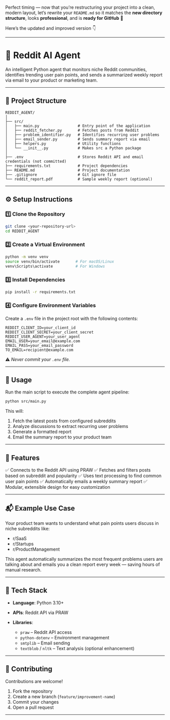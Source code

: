 Perfect timing — now that you’re restructuring your project into a clean, modern layout, let’s rewrite your `README.md` so it matches the **new directory structure**, looks **professional**, and is **ready for GitHub** 🚀

Here’s the updated and improved version 👇

---

# 🧠 Reddit AI Agent

An intelligent Python agent that monitors niche Reddit communities, identifies trending user pain points, and sends a summarized weekly report via email to your product or marketing team.

---

## 📁 Project Structure

```
REDDIT_AGENT/
│
├── src/
│   ├── main.py                 # Entry point of the application
│   ├── reddit_fetcher.py       # Fetches posts from Reddit
│   ├── problem_identifier.py   # Identifies recurring user problems
│   ├── email_sender.py         # Sends summary report via email
│   ├── helpers.py              # Utility functions
│   └── __init__.py             # Makes src a Python package
│
├── .env                        # Stores Reddit API and email credentials (not committed)
├── requirements.txt            # Project dependencies
├── README.md                   # Project documentation
├── .gitignore                  # Git ignore file
└── reddit_report.pdf           # Sample weekly report (optional)
```

---

## ⚙️ Setup Instructions

### 1️⃣ Clone the Repository

```bash
git clone <your-repository-url>
cd REDDIT_AGENT
```

### 2️⃣ Create a Virtual Environment

```bash
python -m venv venv
source venv/bin/activate       # For macOS/Linux
venv\Scripts\activate          # For Windows
```

### 3️⃣ Install Dependencies

```bash
pip install -r requirements.txt
```

### 4️⃣ Configure Environment Variables

Create a `.env` file in the project root with the following contents:

```
REDDIT_CLIENT_ID=your_client_id
REDDIT_CLIENT_SECRET=your_client_secret
REDDIT_USER_AGENT=your_user_agent
EMAIL_USER=your_email@example.com
EMAIL_PASS=your_email_password
TO_EMAIL=recipient@example.com
```

⚠️ *Never commit your `.env` file.*

---

## 🚀 Usage

Run the main script to execute the complete agent pipeline:

```bash
python src/main.py
```

This will:

1. Fetch the latest posts from configured subreddits
2. Analyze discussions to extract recurring user problems
3. Generate a formatted report
4. Email the summary report to your product team

---

## 🌟 Features

✅ Connects to the Reddit API using PRAW
✅ Fetches and filters posts based on subreddit and popularity
✅ Uses text processing to find common user pain points
✅ Automatically emails a weekly summary report
✅ Modular, extensible design for easy customization

---

## 📬 Example Use Case

Your product team wants to understand what pain points users discuss in niche subreddits like:

* r/SaaS
* r/Startups
* r/ProductManagement

This agent automatically summarizes the most frequent problems users are talking about and emails you a clean report every week — saving hours of manual research.

---

## 🧩 Tech Stack

* **Language**: Python 3.10+
* **APIs**: Reddit API via PRAW
* **Libraries**:

  * `praw` – Reddit API access
  * `python-dotenv` – Environment management
  * `smtplib` – Email sending
  * `textblob` / `nltk` – Text analysis (optional enhancement)

---

## 🤝 Contributing

Contributions are welcome!

1. Fork the repository
2. Create a new branch (`feature/improvement-name`)
3. Commit your changes
4. Open a pull request

---
